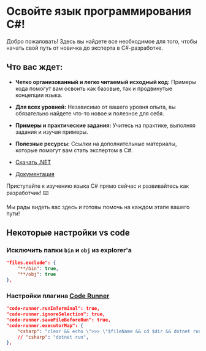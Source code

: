 # Освойте язык программирования C#!

Добро пожаловать! Здесь вы найдете все необходимое для того, чтобы начать свой путь от новичка до эксперта в C#-разработке. 

## Что вас ждет:

- **Четко организованный и легко читаемый исходный код:** Примеры кода помогут вам освоить как базовые, так и продвинутые концепции языка.

- **Для всех уровней:** Независимо от вашего уровня опыта, вы обязательно найдете что-то новое и полезное для себя.

- **Примеры и практические задания:** Учитесь на практике, выполняя задания и изучая примеры.

- **Полезные ресурсы:** Ссылки на дополнительные материалы, которые помогут вам стать экспертом в C#.

- [Скачать .NET](https://dotnet.microsoft.com/en-us/download)
- [Документация](https://learn.microsoft.com/ru-ru/docs/)


Приступайте к изучению языка C# прямо сейчас и развивайтесь как разработчик! ⌨️

Мы рады видеть вас здесь и готовы помочь на каждом этапе вашего пути!

## Некоторые настройки vs code

### Исключить папки `bin` и `obj` из explorer'а
```json
"files.exclude": {
    "**/bin": true,
    "**/obj": true
},
```

### Настройки плагина [Code Runner](https://marketplace.visualstudio.com/items?itemName=formulahendry.code-runner)

```json
"code-runner.runInTerminal": true,
"code-runner.ignoreSelection": true,
"code-runner.saveFileBeforeRun": true,
"code-runner.executorMap": {
    "csharp": "clear && echo \">>> \"$fileName && cd $dir && dotnet run $fileName",
    // "csharp": "dotnet run",
},
```